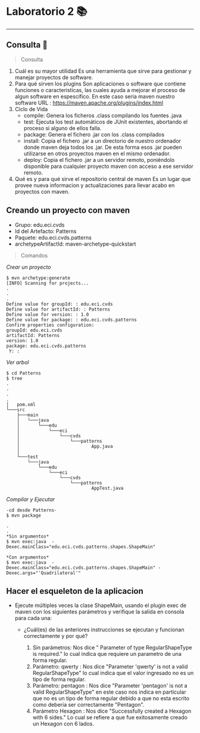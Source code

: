 # Laboratorio 2 :books:

---
## Consulta :card_index:
> Consulta
1. Cuál es su mayor utilidad
	Es una herramienta que sirve para gestionar y manejar proyectos de software.
2. Para qué sirven los plugins
	Son aplicaciones o software que contiene funciones o caracteristicas, las cuales ayuda a mejorar el proceso de algun software en espescifico. En este caso seria maven nuestro software
	URL : https://maven.apache.org/plugins/index.html
3. Ciclo de Vida
	* compile: Genera los ficheros .class compilando los fuentes .java
	* test: Ejecuta los test automáticos de JUnit existentes, abortando el proceso si alguno de ellos falla.
	* package: Genera el fichero .jar con los .class compilados
	* install: Copia el fichero .jar a un directorio de nuestro ordenador donde maven deja todos los .jar. De esta forma esos .jar pueden utilizarse en otros proyectos maven en el mismo ordenador.
	* deploy: Copia el fichero .jar a un servidor remoto, poniéndolo disponible para cualquier proyecto maven con acceso a ese servidor remoto.
5. Qué es y para qué sirve el repositorio central de maven
	Es un lugar que provee nueva informacion y actualizaciones para llevar acabo en proyectos con maven.

## Creando un proyecto con maven

* Grupo: edu.eci.cvds
* Id del Artefacto: Patterns
* Paquete: edu.eci.cvds.patterns
* archetypeArtifactId: maven-archetype-quickstart
> Comandos

*Crear un proyecto*
```
$ mvn archetype:generate
[INFO] Scanning for projects...
.
.
.
Define value for groupId: : edu.eci.cvds
Define value for artifactId: : Patterns
Define value for version: : 1.0
Define value for package: : edu.eci.cvds.patterns
Confirm properties configuration:
groupId: edu.eci.cvds
artifactId: Patterns
version: 1.0
package: edu.eci.cvds.patterns
 Y: : 
```

*Ver arbol*
```
$ cd Patterns
$ tree
.
.
.
.
│   pom.xml
└───src
    ├───main
    │   └───java
    │       └───edu
    │           └───eci
    │               └───cvds
    │                   └───patterns
    │                           App.java
    │
    └───test
        └───java
            └───edu
                └───eci
                    └───cvds
                        └───patterns
                                AppTest.java
```

*Compilar y Ejecutar*
```
-cd desde Patterns-
$ mvn package

.
.
*Sin argumentos*
$ mvn exec:java  -Dexec.mainClass="edu.eci.cvds.patterns.shapes.ShapeMain"

*Con argumentos*
$ mvn exec:java  -Dexec.mainClass="edu.eci.cvds.patterns.shapes.ShapeMain" -Dexec.args="'Quadrilateral'"
```

## Hacer el esqueleton de la aplicacion
* Ejecute múltiples veces la clase ShapeMain, usando el plugin exec de maven con los siguientes parámetros y verifique la salida en consola para cada una:
  - ¿Cuál(es) de las anteriores instrucciones se ejecutan y funcionan correctamente y por qué?

	1. Sin parámetros: Nos dice " Parameter of type RegularShapeType is required." lo cual indica que requiere un parametro de una forma regular.
	2. Parámetro: qwerty : Nos dice "Parameter 'qwerty' is not a valid RegularShapeType" lo cual indica que el valor ingresado no es un tipo de forma regular.
	3. Parámetro: pentagon : Nos dice "Parameter 'pentagon' is not a valid RegularShapeType" en este caso nos indica en particular que no es un tipo de forma regular debido a que no esta escrito como deberia ser correctamente "Pentagon". 
	4. Parámetro Hexagon : Nos dice "Successfully created a Hexagon with 6 sides." Lo cual se refiere a que fue exitosamente creado un Hexagon con 6 lados.


